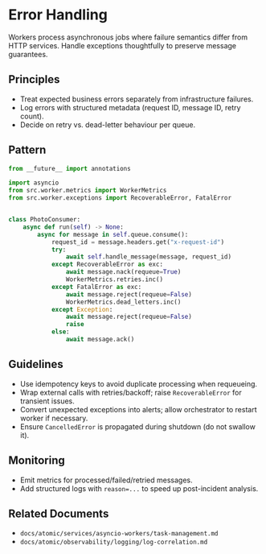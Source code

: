 # Error Handling

Workers process asynchronous jobs where failure semantics differ from HTTP services. Handle exceptions thoughtfully to preserve message guarantees.

## Principles

- Treat expected business errors separately from infrastructure failures.
- Log errors with structured metadata (request ID, message ID, retry count).
- Decide on retry vs. dead-letter behaviour per queue.

## Pattern

```python
from __future__ import annotations

import asyncio
from src.worker.metrics import WorkerMetrics
from src.worker.exceptions import RecoverableError, FatalError


class PhotoConsumer:
    async def run(self) -> None:
        async for message in self.queue.consume():
            request_id = message.headers.get("x-request-id")
            try:
                await self.handle_message(message, request_id)
            except RecoverableError as exc:
                await message.nack(requeue=True)
                WorkerMetrics.retries.inc()
            except FatalError as exc:
                await message.reject(requeue=False)
                WorkerMetrics.dead_letters.inc()
            except Exception:
                await message.reject(requeue=False)
                raise
            else:
                await message.ack()
```

## Guidelines

- Use idempotency keys to avoid duplicate processing when requeueing.
- Wrap external calls with retries/backoff; raise `RecoverableError` for transient issues.
- Convert unexpected exceptions into alerts; allow orchestrator to restart worker if necessary.
- Ensure `CancelledError` is propagated during shutdown (do not swallow it).

## Monitoring

- Emit metrics for processed/failed/retried messages.
- Add structured logs with `reason=...` to speed up post-incident analysis.

## Related Documents

- `docs/atomic/services/asyncio-workers/task-management.md`
- `docs/atomic/observability/logging/log-correlation.md`
